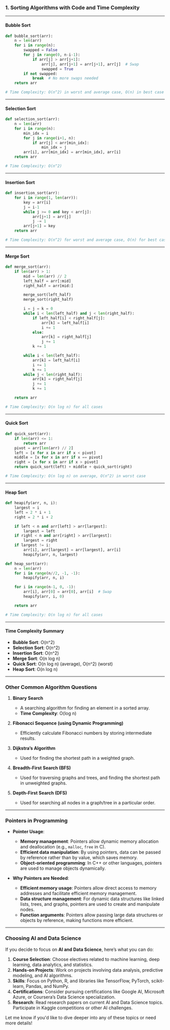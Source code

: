 ### **1. Sorting Algorithms with Code and Time Complexity**

---

#### **Bubble Sort**
```python
def bubble_sort(arr):
    n = len(arr)
    for i in range(n):
        swapped = False
        for j in range(0, n-i-1):
            if arr[j] > arr[j+1]:
                arr[j], arr[j+1] = arr[j+1], arr[j]  # Swap
                swapped = True
        if not swapped:
            break  # No more swaps needed
    return arr

# Time Complexity: O(n^2) in worst and average case, O(n) in best case (when the array is already sorted)
```

---

#### **Selection Sort**
```python
def selection_sort(arr):
    n = len(arr)
    for i in range(n):
        min_idx = i
        for j in range(i+1, n):
            if arr[j] < arr[min_idx]:
                min_idx = j
        arr[i], arr[min_idx] = arr[min_idx], arr[i]
    return arr

# Time Complexity: O(n^2)
```

---

#### **Insertion Sort**
```python
def insertion_sort(arr):
    for i in range(1, len(arr)):
        key = arr[i]
        j = i-1
        while j >= 0 and key < arr[j]:
            arr[j+1] = arr[j]
            j -= 1
        arr[j+1] = key
    return arr

# Time Complexity: O(n^2) for worst and average case, O(n) for best case
```

---

#### **Merge Sort**
```python
def merge_sort(arr):
    if len(arr) > 1:
        mid = len(arr) // 2
        left_half = arr[:mid]
        right_half = arr[mid:]

        merge_sort(left_half)
        merge_sort(right_half)

        i = j = k = 0
        while i < len(left_half) and j < len(right_half):
            if left_half[i] < right_half[j]:
                arr[k] = left_half[i]
                i += 1
            else:
                arr[k] = right_half[j]
                j += 1
            k += 1

        while i < len(left_half):
            arr[k] = left_half[i]
            i += 1
            k += 1
        while j < len(right_half):
            arr[k] = right_half[j]
            j += 1
            k += 1

    return arr

# Time Complexity: O(n log n) for all cases
```

---

#### **Quick Sort**
```python
def quick_sort(arr):
    if len(arr) <= 1:
        return arr
    pivot = arr[len(arr) // 2]
    left = [x for x in arr if x < pivot]
    middle = [x for x in arr if x == pivot]
    right = [x for x in arr if x > pivot]
    return quick_sort(left) + middle + quick_sort(right)

# Time Complexity: O(n log n) on average, O(n^2) in worst case
```

---

#### **Heap Sort**
```python
def heapify(arr, n, i):
    largest = i
    left = 2 * i + 1
    right = 2 * i + 2

    if left < n and arr[left] > arr[largest]:
        largest = left
    if right < n and arr[right] > arr[largest]:
        largest = right
    if largest != i:
        arr[i], arr[largest] = arr[largest], arr[i]
        heapify(arr, n, largest)

def heap_sort(arr):
    n = len(arr)
    for i in range(n//2, -1, -1):
        heapify(arr, n, i)

    for i in range(n-1, 0, -1):
        arr[i], arr[0] = arr[0], arr[i]  # Swap
        heapify(arr, i, 0)

    return arr

# Time Complexity: O(n log n) for all cases
```

---

#### **Time Complexity Summary**

- **Bubble Sort**: O(n^2)
- **Selection Sort**: O(n^2)
- **Insertion Sort**: O(n^2)
- **Merge Sort**: O(n log n)
- **Quick Sort**: O(n log n) (average), O(n^2) (worst)
- **Heap Sort**: O(n log n)

---

### **Other Common Algorithm Questions**

1. **Binary Search**
   - A searching algorithm for finding an element in a sorted array.
   - **Time Complexity**: O(log n)
   
2. **Fibonacci Sequence (using Dynamic Programming)**
   - Efficiently calculate Fibonacci numbers by storing intermediate results.
   
3. **Dijkstra’s Algorithm**
   - Used for finding the shortest path in a weighted graph.

4. **Breadth-First Search (BFS)**
   - Used for traversing graphs and trees, and finding the shortest path in unweighted graphs.

5. **Depth-First Search (DFS)**
   - Used for searching all nodes in a graph/tree in a particular order.

---

### **Pointers in Programming**

- **Pointer Usage**:
  - **Memory management**: Pointers allow dynamic memory allocation and deallocation (e.g., `malloc`, `free` in C).
  - **Efficient data manipulation**: By using pointers, data can be passed by reference rather than by value, which saves memory.
  - **Object-oriented programming**: In C++ or other languages, pointers are used to manage objects dynamically.

- **Why Pointers are Needed**:
  - **Efficient memory usage**: Pointers allow direct access to memory addresses and facilitate efficient memory management.
  - **Data structure management**: For dynamic data structures like linked lists, trees, and graphs, pointers are used to create and manipulate nodes.
  - **Function arguments**: Pointers allow passing large data structures or objects by reference, making functions more efficient.

---

### **Choosing AI and Data Science**

If you decide to focus on **AI and Data Science**, here’s what you can do:

1. **Course Selection**: Choose electives related to machine learning, deep learning, data analytics, and statistics.
2. **Hands-on Projects**: Work on projects involving data analysis, predictive modeling, and AI algorithms.
3. **Skills**: Focus on Python, R, and libraries like TensorFlow, PyTorch, scikit-learn, Pandas, and NumPy.
4. **Certifications**: Consider pursuing certifications like Google AI, Microsoft Azure, or Coursera’s Data Science specialization.
5. **Research**: Read research papers on current AI and Data Science topics. Participate in Kaggle competitions or other AI challenges.

Let me know if you'd like to dive deeper into any of these topics or need more details!
